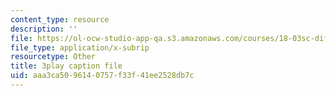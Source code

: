 ```yaml
---
content_type: resource
description: ''
file: https://ol-ocw-studio-app-qa.s3.amazonaws.com/courses/18-03sc-differential-equations-fall-2011/aaa3ca5096140757f33f41ee2528db7c_vP-oRQqmeg4.srt
file_type: application/x-subrip
resourcetype: Other
title: 3play caption file
uid: aaa3ca50-9614-0757-f33f-41ee2528db7c
---
```

